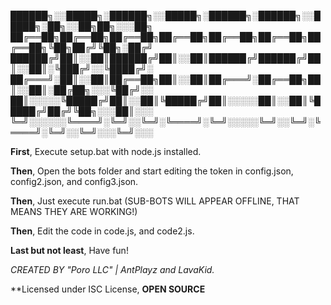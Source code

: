 
██████╗░░█████╗░██████╗░░█████╗░██████╗░██████╗░░█████╗░██╗░░██╗██╗░░░██╗
██╔══██╗██╔══██╗██╔══██╗██╔══██╗██╔══██╗██╔══██╗██╔══██╗╚██╗██╔╝╚██╗░██╔╝
██████╔╝██║░░██║██████╔╝██║░░██║██████╔╝██████╔╝██║░░██║░╚███╔╝░░╚████╔╝░
██╔═══╝░██║░░██║██╔══██╗██║░░██║██╔═══╝░██╔══██╗██║░░██║░██╔██╗░░░╚██╔╝░░
██║░░░░░╚█████╔╝██║░░██║╚█████╔╝██║░░░░░██║░░██║╚█████╔╝██╔╝╚██╗░░░██║░░░
╚═╝░░░░░░╚════╝░╚═╝░░╚═╝░╚════╝░╚═╝░░░░░╚═╝░░╚═╝░╚════╝░╚═╝░░╚═╝░░░╚═╝░░░

**First**, Execute setup.bat with node.js installed.

**Then**, Open the bots folder and start editing the token in config.json, config2.json, and config3.json.

**Then**, Just execute run.bat (SUB-BOTS WILL APPEAR OFFLINE, THAT MEANS THEY ARE WORKING!)

**Then**, Edit the code in code.js, and code2.js.

**Last but not least**, Have fun!

*CREATED BY "Poro LLC" | AntPlayz and LavaKid.*

**Licensed under ISC License, **OPEN SOURCE**
